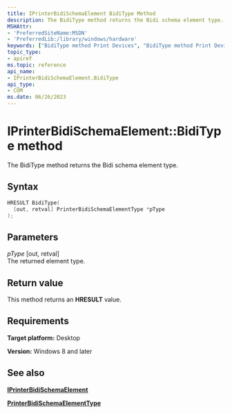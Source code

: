 ```yaml
---
title: IPrinterBidiSchemaElement BidiType Method
description: The BidiType method returns the Bidi schema element type.
MSHAttr:
- 'PreferredSiteName:MSDN'
- 'PreferredLib:/library/windows/hardware'
keywords: ["BidiType method Print Devices", "BidiType method Print Devices , IPrinterBidiSchemaElement interface", "IPrinterBidiSchemaElement interface Print Devices , BidiType method"]
topic_type:
- apiref
ms.topic: reference
api_name:
- IPrinterBidiSchemaElement.BidiType
api_type:
- COM
ms.date: 06/26/2023
---
```


# IPrinterBidiSchemaElement::BidiType method

The BidiType method returns the Bidi schema element type.

## Syntax

```cpp
HRESULT BidiType(
  [out, retval] PrinterBidiSchemaElementType *pType
);
```

## Parameters

*pType* \[out, retval\]  
The returned element type.

## Return value

This method returns an **HRESULT** value.

## Requirements

**Target platform:** Desktop

**Version:** Windows 8 and later

## See also

[**IPrinterBidiSchemaElement**](iprinterbidischemaelement-interface.md)

[**PrinterBidiSchemaElementType**](printerbidischemaelementtype.md)
